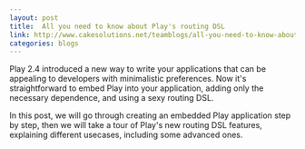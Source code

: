 ```yaml
---
layout: post
title:  All you need to know about Play's routing DSL
link: http://www.cakesolutions.net/teamblogs/all-you-need-to-know-about-plays-routing-dsl
categories: blogs
---
```

Play 2.4 introduced a new way to write your applications that can be appealing to developers with minimalistic preferences. Now it's straightforward to embed Play into your application, adding only the necessary dependence, and using a sexy routing DSL.

In this post, we will go through creating an embedded Play application step by step, then we will take a tour of Play's new routing DSL features, explaining different usecases, including some advanced ones.
